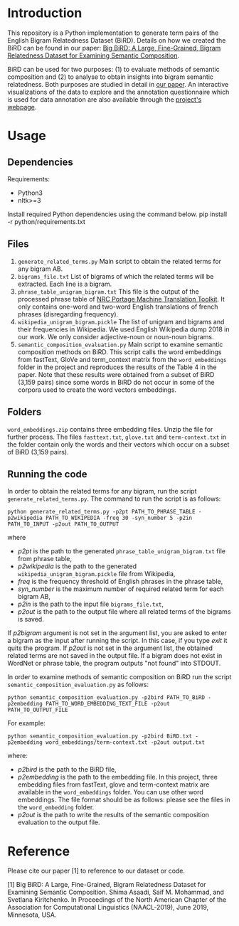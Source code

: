 # Introduction

This repository is a Python implementation to generate term pairs of the English Bigram Relatedness Dataset (BiRD). Details on how we created the BiRD can be found in our paper: [Big BiRD: A Large, Fine-Grained, Bigram Relatedness Dataset for Examining Semantic Composition](http://saifmohammad.com/WebDocs/BiRD-NAACL2019.pdf).

BiRD can be used for two purposes: (1) to evaluate methods of semantic composition and (2) to analyse to obtain insights into bigram semantic relatedness. Both purposes are studied in detail in [our paper](http://saifmohammad.com/WebDocs/BiRD-NAACL2019.pdf). An interactive visualizations of the data to explore and the annotation questionnaire which is used for data annotation are also available through the [project's webpage](http://saifmohammad.com/WebPages/BiRD.html). 

# Usage

## Dependencies

Requirements:
- Python3
- nltk>=3

Install required Python dependencies using the command below.
pip install -r python/requirements.txt

## Files

1. `generate_related_terms.py` Main script to obtain the related terms for any bigram AB.
2. `bigrams_file.txt` List of bigrams of which the related terms will be extracted. Each line is a bigram.
3. `phrase_table_unigram_bigram.txt` This file is the output of the processed phrase table of [NRC Portage Machine Translation Toolkit](http://www.aclweb.org/anthology/W10-1717). It only contains one-word and two-word English translations of french phrases (disregarding frequency).
4. `wikipedia_unigram_bigram.pickle` The list of unigram and bigrams and their frequencies in Wikipedia. We used English Wikipedia dump 2018 in our work. We only consider adjective-noun or noun-noun bigrams.
5. `semantic_composition_evaluation.py` Main script to examine semantic composition methods on BiRD. This script calls the word embeddings from fastText, GloVe and term_context matrix from the `word_embeddings` folder in the project and reproduces the results of the Table 4 in the paper. Note that these results were obtained from a subset of BiRD (3,159 pairs) since some words in BiRD do not occur in some of the corpora used to create the word vectors embeddings.

## Folders

 `word_embeddings.zip`  contains three embedding files. Unzip the file for further process. The files `fasttext.txt`, `glove.txt` and `term-context.txt` in the folder contain only the words and their vectors which occur on a subset of BiRD (3,159 pairs). 


## Running the code

In order to obtain the related terms for any bigram, run the script `generate_related_terms.py`. The command to run the script is as follows:

`python generate_related_terms.py -p2pt PATH_TO_PHRASE_TABLE -p2wikipedia PATH_TO_WIKIPEDIA -freq 30 -syn_number 5 -p2in PATH_TO_INPUT -p2out PATH_TO_OUTPUT`

where

- *p2pt* is the path to the generated  `phrase_table_unigram_bigram.txt` file from phrase table,
- *p2wikipedia* is the path to the generated `wikipedia_unigram_bigram.pickle` file from Wikipedia,
- *freq* is the frequency threshold of English phrases in the phrase table,
- *syn_number* is the maximum number of required related term for each bigram AB,
- *p2in* is the path to the input file `bigrams_file.txt`,
- *p2out* is the path to the output file where all related terms of the bigrams is saved.


If *p2bigram* argument is not set in the argument list, you are asked to enter a bigram as the input after running the script. In this case, if you type *exit* it quits the program.
If *p2out* is not set in the argument list, the obtained related terms are not saved in the output file.
If a bigram does not exist in WordNet or phrase table, the program outputs "not found" into STDOUT.

In order to examine methods of semantic composition on BiRD run the script `semantic_composition_evaluation.py` as follows:

`python semantic_composition_evaluation.py -p2bird PATH_TO_BiRD -p2embedding PATH_TO_WORD_EMBEDDING_TEXT_FILE -p2out PATH_TO_OUTPUT_FILE`

For example:

`python semantic_composition_evaluation.py -p2bird BiRD.txt -p2embedding word_embeddings/term-context.txt -p2out output.txt`

where:
- *p2bird* is the path to the BiRD file,
- *p2embedding* is the path to the embedding file. In this project, three embedding files from fastText, glove and term-context matrix are available in the `word_embeddings` folder. You can use other word embeddings. The file format should be as follows:
<word><space><vector>
please see the files in the `word_embedding` folder.
- *p2out* is the path to write the results of the semantic composition evaluation to the output file.

# Reference

Please cite our paper [1] to reference to our dataset or code.

[1] Big BiRD: A Large, Fine-Grained, Bigram Relatedness Dataset for Examining Semantic Composition. Shima Asaadi, Saif M. Mohammad, and Svetlana Kiritchenko. In Proceedings of the North American Chapter of the Association for Computational Linguistics (NAACL-2019), June 2019, Minnesota, USA.
